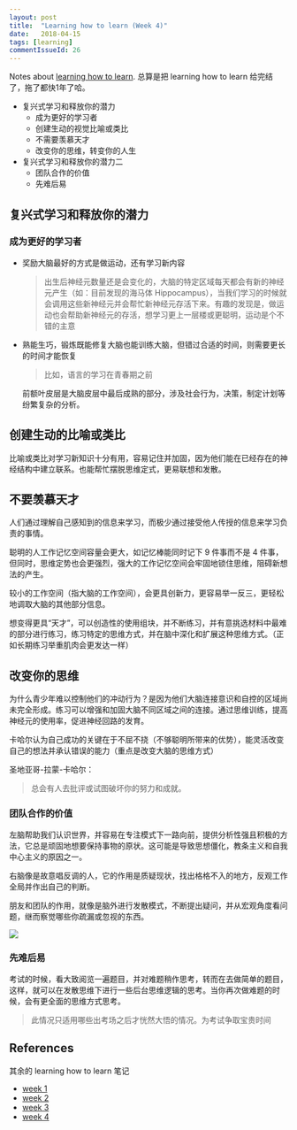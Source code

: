 ```yaml
---
layout: post
title:  "Learning how to learn (Week 4)"
date:   2018-04-15
tags: [learning]
commentIssueId: 26
---
```


Notes about [learning how to learn](https://www.coursera.org/learn/ruhe-xuexi/home/week/4). 总算是把 learning how to learn 给完结了，拖了都快1年了哈。
* 复兴式学习和释放你的潜力
  * 成为更好的学习者
  * 创建生动的视觉比喻或类比
  * 不需要羡慕天才
  * 改变你的思维，转变你的人生
* 复兴式学习和释放你的潜力二
  * 团队合作的价值
  * 先难后易


## 复兴式学习和释放你的潜力

### 成为更好的学习者

* 奖励大脑最好的方式是做运动，还有学习新内容

  > 出生后神经元数量还是会变化的，大脑的特定区域每天都会有新的神经元产生（如：目前发现的海马体 Hippocampus），当我们学习的时候就会调用这些新神经元并会帮忙新神经元存活下来。有趣的发现是，做运动也会帮助新神经元的存活，想学习更上一层楼或更聪明，运动是个不错的主意

* 熟能生巧，锻炼既能修复大脑也能训练大脑，但错过合适的时间，则需要更长的时间才能恢复

  > 比如，语言的学习在青春期之前

  前额叶皮层是大脑皮层中最后成熟的部分，涉及社会行为，决策，制定计划等纷繁复杂的分析。

## 创建生动的比喻或类比

比喻或类比对学习新知识十分有用，容易记住并加固，因为他们能在已经存在的神经结构中建立联系。也能帮忙摆脱思维定式，更易联想和发散。



## 不要羡慕天才

人们通过理解自己感知到的信息来学习，而极少通过接受他人传授的信息来学习负责的事情。

聪明的人工作记忆空间容量会更大，如记忆棒能同时记下 9 件事而不是 4 件事，但同时，思维定势也会更强烈，强大的工作记忆空间会牢固地锁住思维，阻碍新想法的产生。

较小的工作空间（指大脑的工作空间），会更具创新力，更容易举一反三，更轻松地调取大脑的其他部分信息。

想变得更具“天才”，可以创造性的使用组块，并不断练习，并有意挑选材料中最难的部分进行练习，练习特定的思维方式，并在脑中深化和扩展这种思维方式。（正如长期练习举重肌肉会更发达一样）



## 改变你的思维

为什么青少年难以控制他们的冲动行为？是因为他们大脑连接意识和自控的区域尚未完全形成。练习可以增强和加固大脑不同区域之间的连接。通过思维训练，提高神经元的使用率，促进神经回路的发育。

卡哈尔认为自己成功的关键在于不屈不挠（不够聪明所带来的优势），能灵活改变自己的想法并承认错误的能力（重点是改变大脑的思维方式）

圣地亚哥-拉蒙-卡哈尔：

>  总会有人去批评或试图破坏你的努力和成就。





### 团队合作的价值

左脑帮助我们认识世界，并容易在专注模式下一路向前，提供分析性强且积极的方法，它总是顽固地想要保持事物的原状。这可能是导致思想僵化，教条主义和自我中心主义的原因之一。

右脑像是故意唱反调的人，它的作用是质疑现状，找出格格不入的地方，反观工作全局并作出自己的判断。

朋友和团队的作用，就像是脑外进行发散模式，不断提出疑问，并从宏观角度看问题，继而察觉哪些你疏漏或忽视的东西。

![](https://user-images.githubusercontent.com/7157346/38776014-744dca4a-40c2-11e8-8524-207f9817e154.jpg)



### 先难后易

考试的时候，看大致阅览一遍题目，并对难题稍作思考，转而在去做简单的题目，这样，就可以在发散思维下进行一些后台思维逻辑的思考。当你再次做难题的时候，会有更全面的思维方式思考。

> 此情况只适用哪些出考场之后才恍然大悟的情况。为考试争取宝贵时间



## References

其余的 learning how to learn 笔记

* [week 1](https://zhoukekestar.github.io/notes/2017/06/24/learning-how-to-learn.html)
* [week 2](https://zhoukekestar.github.io/notes/2017/06/25/learning-how-to-learn-2.html)
* [week 3](https://zhoukekestar.github.io/notes/2017/08/05/learning-how-to-learn-3.html)
* [week 4](https://zhoukekestar.github.io/notes/2018/04/15/learning-how-to-learn-4.html)
